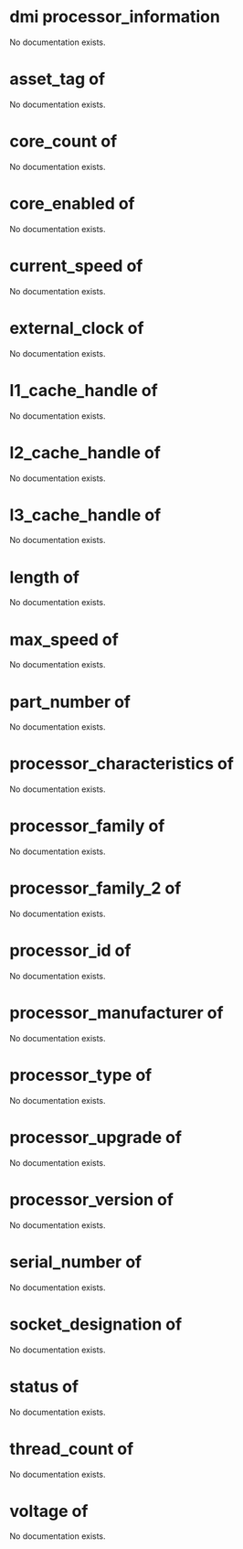 # dmi processor_information

No documentation exists.

# asset_tag of <dmi processor_information>

No documentation exists.

# core_count of <dmi processor_information>

No documentation exists.

# core_enabled of <dmi processor_information>

No documentation exists.

# current_speed of <dmi processor_information>

No documentation exists.

# external_clock of <dmi processor_information>

No documentation exists.

# l1_cache_handle of <dmi processor_information>

No documentation exists.

# l2_cache_handle of <dmi processor_information>

No documentation exists.

# l3_cache_handle of <dmi processor_information>

No documentation exists.

# length of <dmi processor_information>

No documentation exists.

# max_speed of <dmi processor_information>

No documentation exists.

# part_number of <dmi processor_information>

No documentation exists.

# processor_characteristics of <dmi processor_information>

No documentation exists.

# processor_family of <dmi processor_information>

No documentation exists.

# processor_family_2 of <dmi processor_information>

No documentation exists.

# processor_id of <dmi processor_information>

No documentation exists.

# processor_manufacturer of <dmi processor_information>

No documentation exists.

# processor_type of <dmi processor_information>

No documentation exists.

# processor_upgrade of <dmi processor_information>

No documentation exists.

# processor_version of <dmi processor_information>

No documentation exists.

# serial_number of <dmi processor_information>

No documentation exists.

# socket_designation of <dmi processor_information>

No documentation exists.

# status of <dmi processor_information>

No documentation exists.

# thread_count of <dmi processor_information>

No documentation exists.

# voltage of <dmi processor_information>

No documentation exists.
